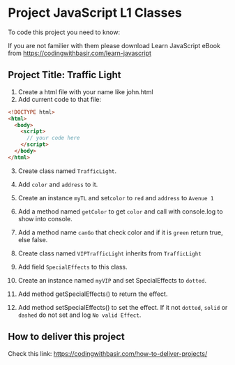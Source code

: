 # Project JavaScript L1 Classes

To code this project you need to know:

If you are not familier with them please download Learn JavaScript eBook from https://codingwithbasir.com/learn-javascript

## Project Title: Traffic Light

1. Create a html file with your name like john.html
2. Add current code to that file:

```html
<!DOCTYPE html>
<html>
  <body>
    <script>
      // your code here
    </script>
  </body>
</html>
```

3. Create class named `TrafficLight`.

4. Add `color` and `address` to it.

5. Create an instance `myTL` and set`color` to `red` and `address` to `Avenue 1`

6. Add a method named `getColor` to get `color` and call with console.log to show into console.

7. Add a method name `canGo` that check color and if it is `green` return true, else false.

8. Create class named `VIPTrafficLight` inherits from `TrafficLight`

9. Add field `SpecialEffects` to this class.

10. Create an instance named `myVIP` and set SpecialEffects to `dotted`.

11. Add method getSpecialEffects() to return the effect.

12. Add method setSpecialEffects() to set the effect. If it not `dotted`, `solid` or `dashed` do not set and log `No valid Effect`.

## How to deliver this project

Check this link: https://codingwithbasir.com/how-to-deliver-projects/
